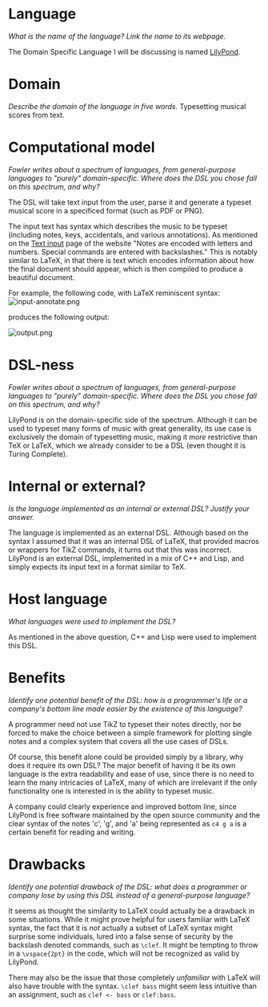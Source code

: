 # Language
_What is the name of the language? Link the name to its webpage._

The Domain Specific Language I will be discussing
is named [LilyPond](http://lilypond.org).

# Domain
_Describe the domain of the language in five words._
Typesetting musical scores from text.

# Computational model
_Fowler writes about a spectrum of languages, from general-purpose 
languages to "purely" domain-specific. Where does the DSL you chose fall on
this spectrum, and why?_

The DSL will take text input from the user, parse it and generate
a typeset musical score in a specificed format (such as PDF or PNG).

The input text has syntax which describes the music to be typeset (including
notes, keys, accidentals, and various annotations).  As mentioned on the
[Text input](lilypond.org/text-input.html) page of the website "Notes are
encoded with letters and numbers. Special commands are entered with
backslashes."  This is notably similar to LaTeX, in that there is text which
encodes information about how the final document should appear, which is
then compiled to produce a beautiful document.

For example, the following code, with LaTeX reminiscent syntax:
![input-annotate.png](http://lilypond.org/pictures/text-input-1-annotate.png)

produces the following output:

![output.png](http://lilypond.org/pictures/text-input-1-output.png)

# DSL-ness
_Fowler writes about a spectrum of languages, from general-purpose languages to
"purely" domain-specific. Where does the DSL you chose fall on this spectrum, 
and why?_ 

LilyPond is on the domain-specific side of the spectrum.  Although it can be
used to typeset many forms of music with great generality, its use case is
exclusively the domain of typesetting music, making it _more_ restrictive than
TeX or LaTeX, which we already consider to be a DSL (even thought it
is Turing Complete).


# Internal or external?
_Is the language implemented as an internal or external DSL? 
Justify your answer._

The language is implemented as an external DSL.  Although based on the syntax
I assumed that it was an internal DSL of LaTeX, that provided macros or wrappers
for TikZ commands, it turns out that this was incorrect.  LilyPond is an
external DSL, implemented in a mix of C++ and Lisp, and simply expects its
input text in a format similar to TeX.

# Host language
_What languages were used to implement the DSL?_

As mentioned in the above question, C++ and Lisp were used to implement this
DSL.

# Benefits
_Identify one potential benefit of the DSL: how is a programmer's life or a 
company's bottom line made easier by the existence of this language?_

A programmer need not use TikZ to typeset their notes directly, nor be forced
to make the choice between a simple framework for plotting single notes and a
complex system that covers all the use cases of DSLs.

Of course, this benefit alone could be provided simply by a library, why does
it require its own DSL?  The major benefit of having it be its own language 
is the extra readability and ease of use, since there is no need to learn the
many intricacies of LaTeX, many of which are irrelevant if the only
functionality one is interested in is the ability to typeset music.

A company could clearly experience and improved bottom line, since LilyPond is
free software maintained by the open source community and the clear syntax of
the notes 'c', 'g', and 'a' being represented as `c4 g a` is a certain benefit
for reading and writing.

# Drawbacks
_Identify one potential drawback of the DSL: what does a programmer or company 
lose by using this DSL instead of a general-purpose language?_

It seems as thought the similarity to LaTeX could actually be a drawback in some
situations.  While it might prove helpful for users familiar with LaTeX syntax,
the fact that it is _not_ actually a subset of LaTeX syntax might surprise
some individuals, lured into a false sense of security by the backslash
denoted commands, such as `\clef`.  It might be tempting to throw in a
`\vspace{2pt}` in the code, which will not be recognized as valid by LilyPond.

There may also be the issue that those completely _unfamiliar_ with LaTeX
will also have trouble with the syntax.  `\clef bass` might seem less intuitive
than an assignment, such as `clef <- bass` or `clef:bass`.

